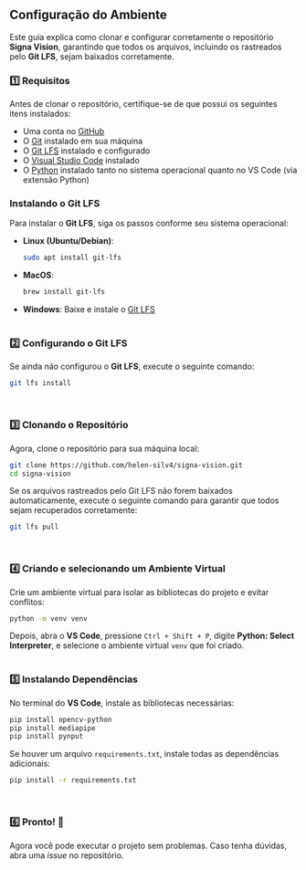 ## Configuração do Ambiente

Este guia explica como clonar e configurar corretamente o repositório **Signa Vision**, garantindo que todos os arquivos, incluindo os rastreados pelo **Git LFS**, sejam baixados corretamente.

### 1️⃣ Requisitos
Antes de clonar o repositório, certifique-se de que possui os seguintes itens instalados:

- Uma conta no [GitHub](https://github.com/)
- O [Git](https://git-scm.com/downloads) instalado em sua máquina
- O [Git LFS](https://git-lfs.github.com/) instalado e configurado
- O [Visual Studio Code](https://code.visualstudio.com/) instalado
- O [Python](https://www.python.org/downloads/) instalado tanto no sistema operacional quanto no VS Code (via extensão Python)

### Instalando o Git LFS
Para instalar o **Git LFS**, siga os passos conforme seu sistema operacional:
- **Linux (Ubuntu/Debian)**:
  ```bash
  sudo apt install git-lfs
  ```
- **MacOS**:
  ```bash
  brew install git-lfs
  ```
- **Windows**:
  Baixe e instale o [Git LFS](https://git-lfs.github.com/)<br><br>
  
### 2️⃣ Configurando o Git LFS

Se ainda não configurou o **Git LFS**, execute o seguinte comando:
```bash
git lfs install
```
<br>


### 3️⃣ Clonando o Repositório

Agora, clone o repositório para sua máquina local:
```bash
git clone https://github.com/helen-silv4/signa-vision.git
cd signa-vision
```
Se os arquivos rastreados pelo Git LFS não forem baixados automaticamente, execute o seguinte comando para garantir que todos sejam recuperados corretamente:
```bash
git lfs pull
```
<br>

### 4️⃣ Criando e selecionando um Ambiente Virtual

Crie um ambiente virtual para isolar as bibliotecas do projeto e evitar conflitos:
```bash
python -m venv venv
```
Depois, abra o **VS Code**, pressione `Ctrl + Shift + P`, digite **Python: Select Interpreter**, e selecione o ambiente virtual `venv` que foi criado.<br><br>

### 5️⃣ Instalando Dependências
No terminal do **VS Code**, instale as bibliotecas necessárias:
```bash
pip install opencv-python
pip install mediapipe
pip install pynput
```

Se houver um arquivo `requirements.txt`, instale todas as dependências adicionais:
```bash
pip install -r requirements.txt
```
<br>

### 6️⃣ Pronto! 🎉
Agora você pode executar o projeto sem problemas. Caso tenha dúvidas, abra uma *issue* no repositório.